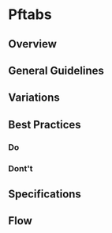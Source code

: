 # Pftabs

## Overview

## General Guidelines

## Variations

## Best Practices

### Do

### Dont't

## Specifications

## Flow
